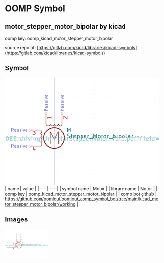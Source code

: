 # OOMP Symbol  
## motor_stepper_motor_bipolar  by kicad  
  
oomp key: oomp_kicad_motor_stepper_motor_bipolar  
  
source repo at: [https://gitlab.com/kicad/libraries/kicad-symbols](https://gitlab.com/kicad/libraries/kicad-symbols)  
## Symbol  
  
[![working.png](working_600.png)](working.png)  
| name | value | 
| --- | --- | 
| symbol name | Motor | 
| library name | Motor | 
| oomp key | oomp_kicad_motor_stepper_motor_bipolar | 
| oomp bot github | https://github.com/oomlout/oomlout_oomp_symbol_bot/tree/main/kicad_motor_stepper_motor_bipolar/working | 
## Images  
  
[![working.png](working_140.png)](working.png)  
